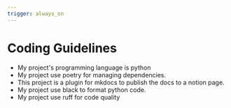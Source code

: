 ```yaml
---
trigger: always_on
---
```


# Coding Guidelines 
- My project's programming language is python
- My project use poetry for managing dependencies.
- This project is a plugin for mkdocs to publish the docs to a notion page.
- My project use black to format python code.
- My project use ruff for code quality